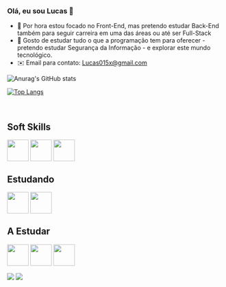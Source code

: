 ### Olá, eu sou Lucas 👋

- 🔭 Por hora estou focado no Front-End, mas pretendo estudar Back-End também para seguir carreira em uma das áreas ou até ser Full-Stack
- 🌱 Gosto de estudar tudo o que a programação tem para oferecer - pretendo estudar Segurança da Informação - e explorar este mundo tecnológico.
- ✉️ Email para contato: Lucas015x@gmail.com

![Anurag's GitHub stats](https://github-readme-stats.vercel.app/api?username=Lucas-M7&show_icons=true&theme=dark)

[![Top Langs](https://github-readme-stats.vercel.app/api/top-langs/?username=Lucas-M7&layout=compact&theme=dark)](https://github.com/Lucas-M7/github-readme-stats)


<div style="display: inline_block"><br>

<h2>Soft Skills</h2>

<img align="center" height="50px" width="50px" src="https://cdn.jsdelivr.net/gh/devicons/devicon/icons/css3/css3-original.svg" /> 

<img align="center" height="50px" width="50px" src="https://cdn.jsdelivr.net/gh/devicons/devicon/icons/html5/html5-original.svg" />

<img align="center" height="50px" width="50px" src="https://cdn.jsdelivr.net/gh/devicons/devicon/icons/javascript/javascript-original.svg" />

<h2>Estudando</h2>

<img align="center" height="50px" width="50px" src="https://cdn.jsdelivr.net/gh/devicons/devicon/icons/react/react-original.svg" />

<img align="center" height="50px" width="50px" src="https://cdn.jsdelivr.net/gh/devicons/devicon/icons/typescript/typescript-original.svg" />

<h2>A Estudar</h2>

<img align="center" height="50px" width="50px" src="https://cdn.jsdelivr.net/gh/devicons/devicon/icons/sass/sass-original.svg" />

<img align="center" height="50px" width="50px" src="https://cdn.jsdelivr.net/gh/devicons/devicon/icons/bootstrap/bootstrap-original.svg" />

<img align="center" height="50px" width="50px" src="https://cdn.jsdelivr.net/gh/devicons/devicon/icons/angularjs/angularjs-original.svg" />

</div>
<br>
<div>
   <a href="https://www.instagram.com/llucasz07/" target="_blank"><img src="https://img.shields.io/badge/Instagram-E4405F?style=for-the-badge&logo=instagram&logoColor=white"></a>
   <a href="https://twitter.com/llucas_7x" target="_blank"><img src="https://img.shields.io/badge/Twitter-1DA1F2?style=for-the-badge&logo=twitter&logoColor=white"></a>
</div>
